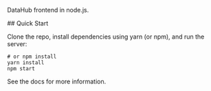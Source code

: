DataHub frontend in node.js.


## Quick Start

Clone the repo, install dependencies using yarn (or npm), and run the server:

```
# or npm install
yarn install
npm start
```

See the docs for more information.

